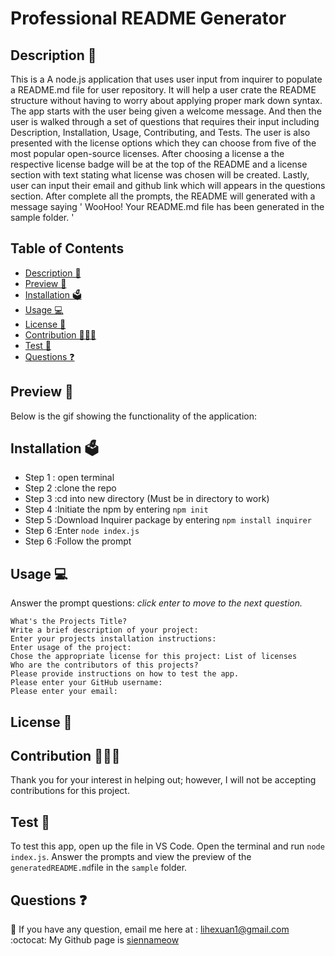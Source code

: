# Professional README Generator

## Description 📝 

This is a A node.js application that uses user input from inquirer to populate a README.md file for user repository. It will help a user crate the README structure without having to worry about applying proper mark down syntax. The app starts with the user being given a welcome message. And then the user is walked through a set of questions that requires their input including Description, Installation, Usage, Contributing, and Tests. The user is also presented with the license options which they can choose from five of the most popular open-source licenses. After choosing a license a the respective license badge will be at the top of the README and a license section with text stating what license was chosen will be created. Lastly, user can input their email and github link which will appears in the questions section. After complete all the prompts, the README will generated with a message saying ' WooHoo! Your README.md file has been generated in the sample folder. '

## Table of Contents
- [Description 📝](#description-)
- [Preview 👀](#preview-)
- [Installation 🗳](#installation-)
- [Usage 💻](#usage-)
- [License 🚀](#license-)
- [Contribution 👩🏻‍💻](#contribution-)
- [Test 🧩](#test-)
- [Questions ❓](#questions-)

## Preview 👀 

Below is the gif showing the functionality of the application:

## Installation 🗳 

- Step 1 : open terminal
- Step 2 :clone the repo
- Step 3 :cd into new directory (Must be in directory to work)
- Step 4 :Initiate the npm by entering `npm init`
- Step 5 :Download Inquirer package by entering `npm install inquirer`
- Step 6 :Enter  `node index.js`
- Step 6 :Follow the prompt

## Usage 💻 

Answer the prompt questions: _click enter to move to the next question._

```
What's the Projects Title?
Write a brief description of your project: 
Enter your projects installation instructions: 
Enter usage of the project: 
Chose the appropriate license for this project: List of licenses
Who are the contributors of this projects?
Please provide instructions on how to test the app.
Please enter your GitHub username: 
Please enter your email: 
```

## License 🚀

## Contribution 👩🏻‍💻 
Thank you for your interest in helping out; however, I will not be accepting contributions for this project.

## Test 🧩
To test this app, open up the file in VS Code. Open the terminal and run `node index.js`. Answer the prompts and view the preview of the `generatedREADME.md`file in the `sample` folder.

## Questions ❓

📩 If you have any question, email me here at : lihexuan1@gmail.com<br/>
:octocat: My Github page is [siennameow](https://github.com/siennameow)

 

